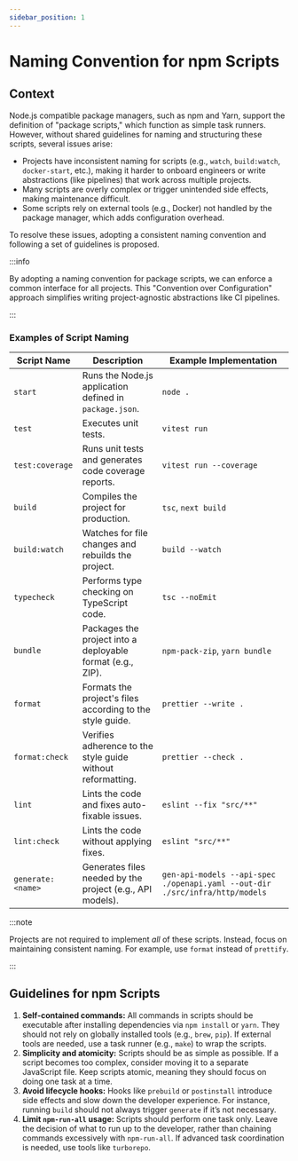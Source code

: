 ```yaml
---
sidebar_position: 1
---
```


# Naming Convention for npm Scripts

## Context

Node.js compatible package managers, such as npm and Yarn, support the
definition of "package scripts," which function as simple task runners. However,
without shared guidelines for naming and structuring these scripts, several
issues arise:

- Projects have inconsistent naming for scripts (e.g., `watch`, `build:watch`,
  `docker-start`, etc.), making it harder to onboard engineers or write
  abstractions (like pipelines) that work across multiple projects.
- Many scripts are overly complex or trigger unintended side effects, making
  maintenance difficult.
- Some scripts rely on external tools (e.g., Docker) not handled by the package
  manager, which adds configuration overhead.

To resolve these issues, adopting a consistent naming convention and following a
set of guidelines is proposed.

:::info

By adopting a naming convention for package scripts, we can enforce a common
interface for all projects. This "Convention over Configuration" approach
simplifies writing project-agnostic abstractions like CI pipelines.

:::

### Examples of Script Naming

| Script Name       | Description                                                 | Example Implementation                                                       |
| ----------------- | ----------------------------------------------------------- | ---------------------------------------------------------------------------- |
| `start`           | Runs the Node.js application defined in `package.json`.     | `node .`                                                                     |
| `test`            | Executes unit tests.                                        | `vitest run`                                                                 |
| `test:coverage`   | Runs unit tests and generates code coverage reports.        | `vitest run --coverage`                                                      |
| `build`           | Compiles the project for production.                        | `tsc`, `next build`                                                          |
| `build:watch`     | Watches for file changes and rebuilds the project.          | `build --watch`                                                              |
| `typecheck`       | Performs type checking on TypeScript code.                  | `tsc --noEmit`                                                               |
| `bundle`          | Packages the project into a deployable format (e.g., ZIP).  | `npm-pack-zip`, `yarn bundle`                                                |
| `format`          | Formats the project's files according to the style guide.   | `prettier --write .`                                                         |
| `format:check`    | Verifies adherence to the style guide without reformatting. | `prettier --check .`                                                         |
| `lint`            | Lints the code and fixes auto-fixable issues.               | `eslint --fix "src/**"`                                                      |
| `lint:check`      | Lints the code without applying fixes.                      | `eslint "src/**"`                                                            |
| `generate:<name>` | Generates files needed by the project (e.g., API models).   | `gen-api-models --api-spec ./openapi.yaml --out-dir ./src/infra/http/models` |

:::note

Projects are not required to implement _all_ of these scripts. Instead, focus on
maintaining consistent naming. For example, use `format` instead of `prettify`.

:::

## Guidelines for npm Scripts

1. **Self-contained commands:** All commands in scripts should be executable
   after installing dependencies via `npm install` or `yarn`. They should not
   rely on globally installed tools (e.g., `brew`, `pip`). If external tools are
   needed, use a task runner (e.g., `make`) to wrap the scripts.
2. **Simplicity and atomicity:** Scripts should be as simple as possible. If a
   script becomes too complex, consider moving it to a separate JavaScript file.
   Keep scripts atomic, meaning they should focus on doing one task at a time.
3. **Avoid lifecycle hooks:** Hooks like `prebuild` or `postinstall` introduce
   side effects and slow down the developer experience. For instance, running
   `build` should not always trigger `generate` if it’s not necessary.
4. **Limit `npm-run-all` usage:** Scripts should perform one task only. Leave
   the decision of what to run up to the developer, rather than chaining
   commands excessively with `npm-run-all`. If advanced task coordination is
   needed, use tools like `turborepo`.
